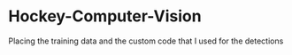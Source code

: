 # Hockey-Computer-Vision
Placing the training data and the custom code that I used for the detections
